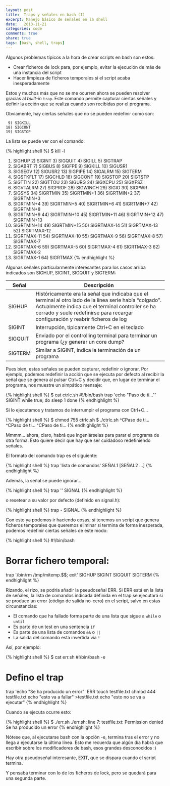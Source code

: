 ```yaml
---
layout: post
title:  Traps y señales en bash (I)
excerpt: Manejo básico de señales en la shell
date:   2013-11-21
categories: code
comments: true
share: true
tags: [bash, shell, traps]
---
```


Algunos  problemas típicos a la hora de crear scripts en bash son estos:

* Crear ficheros de lock para, por ejemplo, evitar la ejecución de más de una instancia del script
* Hacer limpieza de ficheros temporales si el script acaba inesperadamente

Estos y muchos más que no se me ocurren ahora se pueden resolver gracias al *built-in* `trap`. Este comando permite capturar ciertas señales y definir la acción que se realiza cuando son recibidas por el programa.

Obviamente, hay ciertas señales que no se pueden redefinir como son:

```
 9) SIGKILL
18) SIGCONT
19) SIGSTOP
```

La lista se puede ver con el comando:

{% highlight shell %}
$ kill -l
 1) SIGHUP   2) SIGINT   3) SIGQUIT  4) SIGILL   5) SIGTRAP
 6) SIGABRT  7) SIGBUS   8) SIGFPE   9) SIGKILL 10) SIGUSR1
11) SIGSEGV 12) SIGUSR2 13) SIGPIPE 14) SIGALRM 15) SIGTERM
16) SIGSTKFLT   17) SIGCHLD 18) SIGCONT 19) SIGSTOP 20) SIGTSTP
21) SIGTTIN 22) SIGTTOU 23) SIGURG  24) SIGXCPU 25) SIGXFSZ
26) SIGVTALRM   27) SIGPROF 28) SIGWINCH    29) SIGIO   30) SIGPWR
31) SIGSYS  34) SIGRTMIN    35) SIGRTMIN+1  36) SIGRTMIN+2  37) SIGRTMIN+3
38) SIGRTMIN+4  39) SIGRTMIN+5  40) SIGRTMIN+6  41) SIGRTMIN+7  42) SIGRTMIN+8
43) SIGRTMIN+9  44) SIGRTMIN+10 45) SIGRTMIN+11 46) SIGRTMIN+12 47) SIGRTMIN+13
48) SIGRTMIN+14 49) SIGRTMIN+15 50) SIGRTMAX-14 51) SIGRTMAX-13 52) SIGRTMAX-12
53) SIGRTMAX-11 54) SIGRTMAX-10 55) SIGRTMAX-9  56) SIGRTMAX-8  57) SIGRTMAX-7
58) SIGRTMAX-6  59) SIGRTMAX-5  60) SIGRTMAX-4  61) SIGRTMAX-3  62) SIGRTMAX-2
63) SIGRTMAX-1  64) SIGRTMAX
{% endhighlight %}

Algunas señales particularmente interesantes para los casos arriba indicados son SIGHUP, SIGINT, SIGQUIT y SIGTERM:

Señal|Descripción
-----|-----------
SIGHUP|Históricamente era la señal que indicaba que el terminal al otro lado de la línea serie había “colgado”. Actualmente indica que el terminal controller se ha cerrado y suele redefinirse para recargar configuración y reabrir ficheros de log
SIGINT|Interrupción, típicamente Ctrl+C en el teclado
SIGQUIT|Enviado por el controlling terminal para terminar un programa (¿y generar un core dump?
SIGTERM|Similar a SIGINT, indica la terminación de un programa

Pues bien, estas señales se pueden capturar, redefinir o ignorar. Por ejemplo, podemos redefinir la acción que se ejecuta por defecto al recibir la señal que se genera al pulsar Ctrl+C  y decidir que, en lugar de terminar el programa, nos muestre un simpático mensaje:

{% highlight shell %}
$ cat ctrlc.sh
#!/bin/bash
trap 'echo "Paso de ti..."' SIGINT
while true; do
 sleep 1
done
{% endhighlight %}

Si lo ejecutamos y tratamos de interrumpir el programa con Ctrl+C...

{% highlight shell %}
$ chmod 755 ctrlc.sh
$ ./ctrlc.sh
^CPaso de ti...
^CPaso de ti...
^CPaso de ti...
{% endhighlight %}

Mmmm... ahora, claro, habrá que ingeniárselas para parar el programa de otra forma. Esto quiere decir que hay que ser cuidadoso redefiniendo señales.

El formato del comando trap es el siguiente:

{% highlight shell %}
trap 'lista de comandos' SEÑAL1 [SEÑAL2 ...]
{% endhighlight %}

Además, la señal se puede ignorar...

{% highlight shell %}
trap '' SIGNAL
{% endhighlight %}

o resetear a su valor por defecto (definido en signal.h):

{% highlight shell %}
trap - SIGNAL
{% endhighlight %}

Con esto ya podemos ir haciendo cosas; si tenemos un script que genera ficheros temporales que queremos eliminar si termina de forma inesperada, podemos redefinir ciertas señales de este modo:


{% highlight shell %}
#!/bin/bash
#
# Borrar fichero temporal:
trap '/bin/rm /tmp/mitemp.$$; exit' SIGHUP SIGINT SIGQUIT SIGTERM
{% endhighlight %}

Rizando, el rizo, se podría añadir la pseudoseñal ERR. Si ERR está en la lista de señales, la lista de comandos indicada definida en el trap se ejecutará si se produce un error (código de salida no-cero) en el script, salvo en estas circunstancias:

* El comando que ha fallado forma parte de una lista que sigue a `while` o `until`
* Es parte de un test en una sentencia `if`
* Es parte de una lista de comandos `&&` o `||`
* La salida del comando está invertida via `!`

Así, por ejemplo:

{% highlight shell %}
$ cat err.sh
#!/bin/bash -e
# Defino el trap
trap 'echo "Se ha producido un error"' ERR
touch testfile.txt
chmod 444 testfile.txt
echo "esto va a fallar" >testfile.txt
echo "esto no se va a ejecutar"
{% endhighlight %}

Cuando se ejecuta ocurre esto:

{% highlight shell %}
$ ./err.sh
./err.sh: line 7: testfile.txt: Permission denied
Se ha producido un error
{% endhighlight %}

Nótese que, al ejecutarse bash con la opción -e, termina tras el error y no llega a ejecutarse la última línea. Esto me recuerda que algún día habrá que escribir sobre los modificadores de bash, esos grandes desconocidos :)

Hay otra pseudoseñal interesante, EXIT, que se dispara cuando el script termina.

Y pensaba terminar con lo de los ficheros de lock, pero se quedará para una segunda parte.
